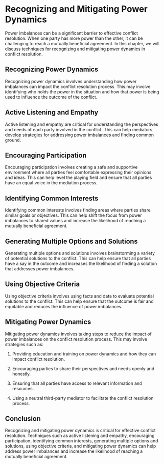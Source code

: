 # Recognizing and Mitigating Power Dynamics

Power imbalances can be a significant barrier to effective conflict resolution. When one party has more power than the other, it can be challenging to reach a mutually beneficial agreement. In this chapter, we will discuss techniques for recognizing and mitigating power dynamics in conflict resolution.

Recognizing Power Dynamics
--------------------------

Recognizing power dynamics involves understanding how power imbalances can impact the conflict resolution process. This may involve identifying who holds the power in the situation and how that power is being used to influence the outcome of the conflict.

Active Listening and Empathy
----------------------------

Active listening and empathy are critical for understanding the perspectives and needs of each party involved in the conflict. This can help mediators develop strategies for addressing power imbalances and finding common ground.

Encouraging Participation
-------------------------

Encouraging participation involves creating a safe and supportive environment where all parties feel comfortable expressing their opinions and ideas. This can help level the playing field and ensure that all parties have an equal voice in the mediation process.

Identifying Common Interests
----------------------------

Identifying common interests involves finding areas where parties share similar goals or objectives. This can help shift the focus from power imbalances to shared values and increase the likelihood of reaching a mutually beneficial agreement.

Generating Multiple Options and Solutions
-----------------------------------------

Generating multiple options and solutions involves brainstorming a variety of potential solutions to the conflict. This can help ensure that all parties have a say in the outcome and increases the likelihood of finding a solution that addresses power imbalances.

Using Objective Criteria
------------------------

Using objective criteria involves using facts and data to evaluate potential solutions to the conflict. This can help ensure that the outcome is fair and equitable and reduces the influence of power imbalances.

Mitigating Power Dynamics
-------------------------

Mitigating power dynamics involves taking steps to reduce the impact of power imbalances on the conflict resolution process. This may involve strategies such as:

1. Providing education and training on power dynamics and how they can impact conflict resolution.

2. Encouraging parties to share their perspectives and needs openly and honestly.

3. Ensuring that all parties have access to relevant information and resources.

4. Using a neutral third-party mediator to facilitate the conflict resolution process.

Conclusion
----------

Recognizing and mitigating power dynamics is critical for effective conflict resolution. Techniques such as active listening and empathy, encouraging participation, identifying common interests, generating multiple options and solutions, using objective criteria, and mitigating power dynamics can help address power imbalances and increase the likelihood of reaching a mutually beneficial agreement.
